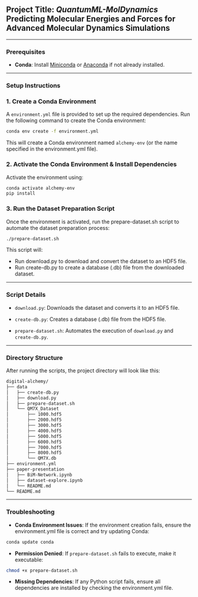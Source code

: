 ## Project Title: _QuantumML-MolDynamics_ Predicting Molecular Energies and Forces for Advanced Molecular Dynamics Simulations

---

### Prerequisites

-   **Conda**: Install [Miniconda](https://docs.conda.io/en/latest/miniconda.html) or [Anaconda](https://www.anaconda.com/products/distribution) if not already installed.

---

### Setup Instructions

### 1. Create a Conda Environment

A `environment.yml` file is provided to set up the required dependencies. Run the following command to create the Conda environment:

```bash
conda env create -f environment.yml
```

This will create a Conda environment named `alchemy-env` (or the name specified in the environment.yml file).

### 2. Activate the Conda Environment & Install Dependencies

Activate the environment using:

```bash
conda activate alchemy-env
pip install
```

### 3. Run the Dataset Preparation Script

Once the environment is activated, run the prepare-dataset.sh script to automate the dataset preparation process:

```bash
./prepare-dataset.sh
```

This script will:

-   Run download.py to download and convert the dataset to an HDF5 file.
-   Run create-db.py to create a database (.db) file from the downloaded dataset.

---

### Script Details

-   `download.py`: Downloads the dataset and converts it to an HDF5 file.

-   `create-db.py`: Creates a database (.db) file from the HDF5 file.

-   `prepare-dataset.sh`: Automates the execution of `download.py` and `create-db.py`.

---

### Directory Structure

After running the scripts, the project directory will look like this:

```bash
digital-alchemy/
├── data
│   ├── create-db.py
│   ├── download.py
│   ├── prepare-dataset.sh
│   └── QM7X_Dataset
│       ├── 1000.hdf5
│       ├── 2000.hdf5
│       ├── 3000.hdf5
│       ├── 4000.hdf5
│       ├── 5000.hdf5
│       ├── 6000.hdf5
│       ├── 7000.hdf5
│       ├── 8000.hdf5
│       └── QM7X.db
├── environment.yml
├── paper-presentation
│   ├── BiM-Network.ipynb
│   ├── dataset-explore.ipynb
│   └── README.md
└── README.md
```

---

### Troubleshooting

-   **Conda Environment Issues**: If the environment creation fails, ensure the environment.yml file is correct and try updating Conda:

```bash
conda update conda
```

-   **Permission Denied**: If `prepare-dataset.sh` fails to execute, make it executable:

```bash
chmod +x prepare-dataset.sh
```

-   **Missing Dependencies**: If any Python script fails, ensure all dependencies are installed by checking the environment.yml file.
